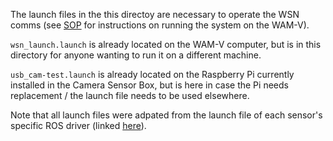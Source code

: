 The launch files in the this directoy are necessary to operate the WSN comms (see [SOP](https://github.com/riplaboratory/Kanaloa/tree/master/SurfaceVehicles/WSN/SOP) for instructions on running the system on the WAM-V).

`wsn_launch.launch` is already located on the WAM-V computer, but is in this directory for anyone wanting to run it on a different machine. 

`usb_cam-test.launch` is already located on the Raspberry Pi currently installed in the Camera Sensor Box, but is here in case the Pi needs replacement / the launch file needs to be used elsewhere. 

Note that all launch files were adpated from the launch file of each sensor's specific ROS driver (linked [here](https://github.com/riplaboratory/Kanaloa/tree/master/SurfaceVehicles/WSN/ROS%20Drivers)).
